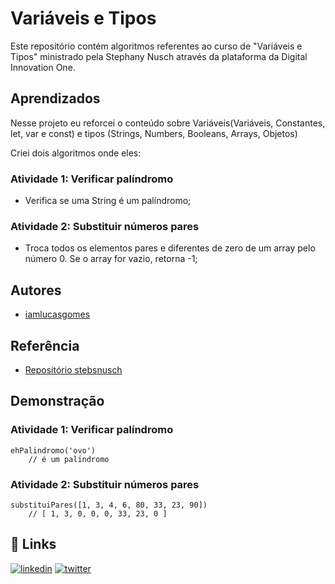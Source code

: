 # Variáveis e Tipos
Este repositório contém algoritmos referentes ao curso de "Variáveis e Tipos" ministrado pela Stephany Nusch através da plataforma da Digital Innovation One.
## Aprendizados

Nesse projeto eu reforcei o conteúdo sobre Variáveis(Variáveis, Constantes, let, var e const) e tipos (Strings, Numbers, Booleans, Arrays, Objetos)

Criei dois algoritmos onde eles:

### Atividade 1: Verificar palíndromo

- Verifica se uma String é um palíndromo;


### Atividade 2: Substituir números pares

- Troca todos os elementos pares e diferentes de zero de um array pelo número 0. Se o array for vazio, retorna -1;

## Autores

 - [iamlucasgomes](https://github.com/iamlucasgomes)


## Referência

 - [Repositório stebsnusch](https://github.com/stebsnusch/basecamp-javascript/tree/main/introducao-ao-javascript/contador)


## Demonstração


### Atividade 1: Verificar palíndromo

~~~output
ehPalindromo('ovo')
    // é um palindromo 
~~~

### Atividade 2: Substituir números pares

~~~output
substituiPares([1, 3, 4, 6, 80, 33, 23, 90])
    // [ 1, 3, 0, 0, 0, 33, 23, 0 ]
~~~

## 🔗 Links

[![linkedin](https://img.shields.io/badge/linkedin-0A66C2?style=for-the-badge&logo=linkedin&logoColor=white)](https://www.linkedin.com/in/iamlucasgomes/)
[![twitter](https://img.shields.io/badge/twitter-1DA1F2?style=for-the-badge&logo=twitter&logoColor=white)](https://twitter.com/iamlucasgomes)

